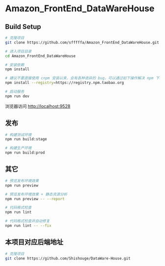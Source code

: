# Amazon_FrontEnd_DataWareHouse

## Build Setup

```bash
# 克隆项目
git clone https://github.com/sfffffa/Amazon_FrontEnd_DataWareHouse.git

# 进入项目目录
cd Amazon_FrontEnd_DataWareHouse

# 安装依赖
npm install

# 建议不要直接使用 cnpm 安装以来，会有各种诡异的 bug。可以通过如下操作解决 npm 下载速度慢的问题
npm install --registry=https://registry.npm.taobao.org

# 启动服务
npm run dev
```

浏览器访问 [http://localhost:9528](http://localhost:9528)

## 发布

```bash
# 构建测试环境
npm run build:stage

# 构建生产环境
npm run build:prod
```

## 其它

```bash
# 预览发布环境效果
npm run preview

# 预览发布环境效果 + 静态资源分析
npm run preview -- --report

# 代码格式检查
npm run lint

# 代码格式检查并自动修复
npm run lint -- --fix
```

## 本项目对应后端地址

```bash
# 克隆项目
git clone https://github.com/Shishouge/DataWare-House.git

```
